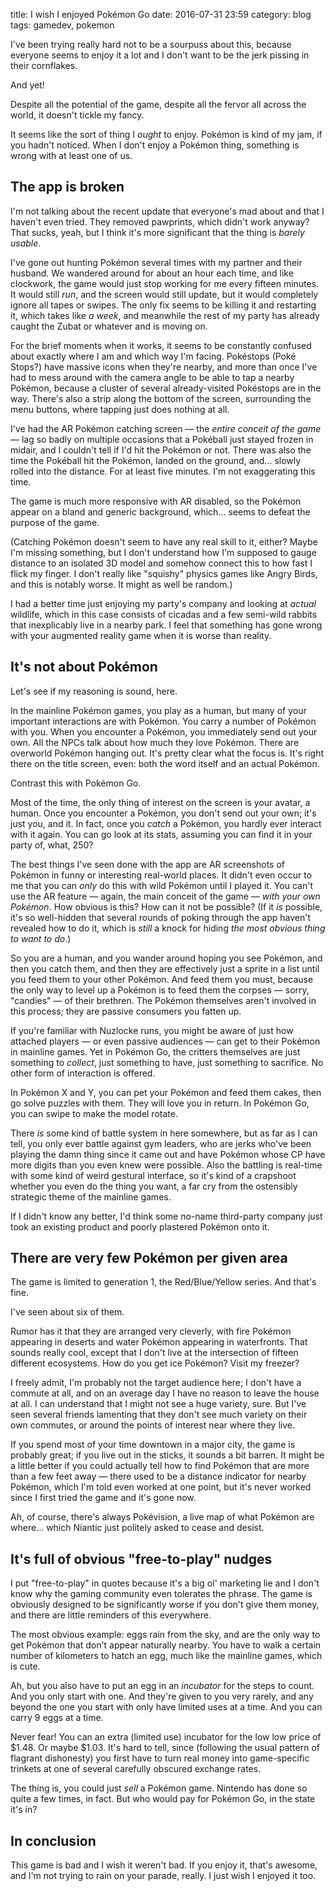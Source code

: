 title: I wish I enjoyed Pokémon Go
date: 2016-07-31 23:59
category: blog
tags: gamedev, pokemon

I've been trying really hard not to be a sourpuss about this, because everyone seems to enjoy it a lot and I don't want to be the jerk pissing in their cornflakes.

And yet!

Despite all the potential of the game, despite all the fervor all across the world, it doesn't tickle my fancy.

It seems like the sort of thing I _ought_ to enjoy.  Pokémon is kind of my jam, if you hadn't noticed.  When I don't enjoy a Pokémon thing, something is wrong with at least one of us.

<!-- more -->

## The app is broken

I'm not talking about the recent update that everyone's mad about and that I haven't even tried.  They removed pawprints, which didn't work anyway?  That sucks, yeah, but I think it's more significant that the thing is _barely usable_.

I've gone out hunting Pokémon several times with my partner and their husband.  We wandered around for about an hour each time, and like clockwork, the game would just stop working for me every fifteen minutes.  It would still _run_, and the screen would still update, but it would completely ignore all tapes or swipes.  The only fix seems to be killing it and restarting it, which takes like _a week_, and meanwhile the rest of my party has already caught the Zubat or whatever and is moving on.

For the brief moments when it works, it seems to be constantly confused about exactly where I am and which way I'm facing.  Pokéstops (Poké Stops?) have massive icons when they're nearby, and more than once I've had to mess around with the camera angle to be able to tap a nearby Pokémon, because a cluster of several already-visited Pokéstops are in the way.  There's also a strip along the bottom of the screen, surrounding the menu buttons, where tapping just does nothing at all.

I've had the AR Pokémon catching screen — the _entire conceit of the game_ — lag so badly on multiple occasions that a Pokéball just stayed frozen in midair, and I couldn't tell if I'd hit the Pokémon or not.  There was also the time the Pokéball hit the Pokémon, landed on the ground, and...  slowly rolled into the distance.  For at least five minutes.  I'm not exaggerating this time.

The game is much more responsive with AR disabled, so the Pokémon appear on a bland and generic background, which...  seems to defeat the purpose of the game.

(Catching Pokémon doesn't seem to have any real skill to it, either?  Maybe I'm missing something, but I don't understand how I'm supposed to gauge distance to an isolated 3D model and somehow connect this to how fast I flick my finger.  I don't really like "squishy" physics games like Angry Birds, and this is notably worse.  It might as well be random.)

I had a better time just enjoying my party's company and looking at _actual_ wildlife, which in this case consists of cicadas and a few semi-wild rabbits that inexplicably live in a nearby park.  I feel that something has gone wrong with your augmented reality game when it is worse than reality.


## It's not about Pokémon

Let's see if my reasoning is sound, here.

In the mainline Pokémon games, you play as a human, but many of your important interactions are with Pokémon.  You carry a number of Pokémon with you.  When you encounter a Pokémon, you immediately send out your own.  All the NPCs talk about how much they love Pokémon.  There are overworld Pokémon hanging out.  It's pretty clear what the focus is.  It's right there on the title screen, even: both the word itself and an actual Pokémon.

Contrast this with Pokémon Go.

Most of the time, the only thing of interest on the screen is your avatar, a human.  Once you encounter a Pokémon, you don't send out your own; it's just you, and it.  In fact, once you _catch_ a Pokémon, you hardly ever interact with it again.  You can go look at its stats, assuming you can find it in your party of, what, 250?

The best things I've seen done with the app are AR screenshots of Pokémon in funny or interesting real-world places.  It didn't even occur to me that you can _only_ do this with wild Pokémon until I played it.  You can't use the AR feature — again, the main conceit of the game — _with your own Pokémon_.  How obvious is this?  How can it not be possible?  (If it _is_ possible, it's so well-hidden that several rounds of poking through the app haven't revealed how to do it, which is _still_ a knock for hiding _the most obvious thing to want to do_.)

So you are a human, and you wander around hoping you see Pokémon, and then you catch them, and then they are effectively just a sprite in a list until you feed them to your other Pokémon.  And feed them you must, because the only way to level up a Pokémon is to feed them the corpses — sorry, "candies" — of their brethren.  The Pokémon themselves aren't involved in this process; they are passive consumers you fatten up.

If you're familiar with Nuzlocke runs, you might be aware of just how attached players — or even passive audiences — can get to their Pokémon in mainline games.  Yet in Pokémon Go, the critters themselves are just something to _collect_, just something to have, just something to sacrifice.  No other form of interaction is offered.

In Pokémon X and Y, you can pet your Pokémon and feed them cakes, then go solve puzzles with them.  They will love you in return.  In Pokémon Go, you can swipe to make the model rotate.

There _is_ some kind of battle system in here somewhere, but as far as I can tell, you only ever battle against gym leaders, who are jerks who've been playing the damn thing since it came out and have Pokémon whose CP have more digits than you even knew were possible.  Also the battling is real-time with some kind of weird gestural interface, so it's kind of a crapshoot whether you even do the thing you want, a far cry from the ostensibly strategic theme of the mainline games.

If I didn't know any better, I'd think some no-name third-party company just took an existing product and poorly plastered Pokémon onto it.


## There are very few Pokémon per given area

The game is limited to generation 1, the Red/Blue/Yellow series.  And that's fine.

I've seen about six of them.

Rumor has it that they are arranged very cleverly, with fire Pokémon appearing in deserts and water Pokémon appearing in waterfronts.  That sounds really cool, except that I don't live at the intersection of fifteen different ecosystems.  How do you get ice Pokémon?  Visit my freezer?

I freely admit, I'm probably not the target audience here; I don't have a commute at all, and on an average day I have no reason to leave the house at all.  I can understand that I might not see a huge variety, sure.  But I've seen several friends lamenting that they don't see much variety on their own commutes, or around the points of interest near where they live.

If you spend most of your time downtown in a major city, the game is probably great; if you live out in the sticks, it sounds a bit barren.  It might be a little better if you could actually tell how to find Pokémon that are more than a few feet away — there used to be a distance indicator for nearby Pokémon, which I'm told even worked at one point, but it's never worked since I first tried the game and it's gone now.

Ah, of course, there's always Pokévision, a live map of what Pokémon are where...  which Niantic just politely asked to cease and desist.


## It's full of obvious "free-to-play" nudges

I put "free-to-play" in quotes because it's a big ol' marketing lie and I don't know why the gaming community even tolerates the phrase.  The game is obviously designed to be significantly worse if you don't give them money, and there are little reminders of this everywhere.

The most obvious example: eggs rain from the sky, and are the only way to get Pokémon that don't appear naturally nearby.  You have to walk a certain number of kilometers to hatch an egg, much like the mainline games, which is cute.

Ah, but you also have to put an egg in an _incubator_ for the steps to count.  And you only start with one.  And they're given to you very rarely, and any beyond the one you start with only have limited uses at a time.  And you can carry 9 eggs at a time.

Never fear!  You can an extra (limited use) incubator for the low low price of $1.48.  Or maybe $1.03.  It's hard to tell, since (following the usual pattern of flagrant dishonesty) you first have to turn real money into game-specific trinkets at one of several carefully obscured exchange rates.

The thing is, you could just _sell_ a Pokémon game.  Nintendo has done so quite a few times, in fact.  But who would pay for Pokémon Go, in the state it's in?


## In conclusion

This game is bad and I wish it weren't bad.  If you enjoy it, that's awesome, and I'm not trying to rain on your parade, really.  I just wish I enjoyed it too.
